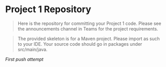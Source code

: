 # Project 1 Repository

>Here is the repository for committing your Project 1 code. Please see the announcements channel in Teams for the project requirements. 

>The provided skeleton is for a Maven project. Please import as such to your IDE. Your source code should go in packages under src/main/java. 

*First push attempt*